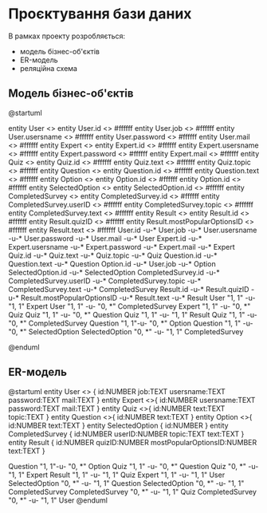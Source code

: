 # Проєктування бази даних

В рамках проекту розробляється: 
- модель бізнес-об'єктів 
- ER-модель
- реляційна схема
## Модель бізнес-об'єктів
@startuml

entity User <> entity User.id <> #ffffff entity User.job  <> #ffffff entity User.usersname <> #ffffff entity User.password <> #ffffff entity User.mail <> #ffffff
entity Expert <> entity Expert.id <> #ffffff entity Expert.usersname <> #ffffff entity Expert.password <> #ffffff entity Expert.mail <> #ffffff
entity Quiz <> entity Quiz.id <> #ffffff entity Quiz.text <> #ffffff entity Quiz.topic <> #ffffff
entity Question <> entity Question.id <> #ffffff entity Question.text <> #ffffff
entity Option <> entity Option.id <> #ffffff entity Option.id <> #ffffff
entity SelectedOption <> entity SelectedOption.id <> #ffffff
entity CompletedSurvey <> entity CompletedSurvey.id <> #ffffff entity CompletedSurvey.userID <> #ffffff entity CompletedSurvey.topic <> #ffffff entity CompletedSurvey.text <> #ffffff
entity Result <> entity Result.id <> #ffffff entity Result.quizID <> #ffffff entity Result.mostPopularOptionsID <> #ffffff entity Result.text <> #ffffff
User.id -u-* User.job -u-* User.usersname -u-* User.password -u-* User.mail -u-* User
Expert.id -u-* Expert.usersname -u-* Expert.password -u-* Expert.mail -u-* Expert
Quiz.id -u-* Quiz.text -u-* Quiz.topic -u-* Quiz
Question.id -u-* Question.text -u-* Question
Option.id -u-* User.job -u-* Option
SelectedOption.id -u-* SelectedOption
CompletedSurvey.id -u-* CompletedSurvey.userID -u-* CompletedSurvey.topic -u-* CompletedSurvey.text -u-* CompletedSurvey
Result.id -u-* Result.quizID -u-* Result.mostPopularOptionsID -u-* Result.text -u-* Result
User "1, 1" -u- "1, 1" Expert
User "1, 1" -u- "0, *" CompletedSurvey
Expert "1, 1" -u- "0, *" Quiz
Quiz "1, 1" -u- "0, *" Question
Quiz "1, 1" -u- "1, 1" Result
Quiz "1, 1" -u- "0, *" CompletedSurvey
Question "1, 1"-u- "0, *" Option
Question "1, 1" -u- "0, *" SelectedOption
SelectedOption "0, *" -u- "1, 1" CompletedSurvey

@enduml

## ER-модель

@startuml
  entity User <<ENTITY>> {
    id:NUMBER
    job:TEXT
    usersname:TEXT
    password:TEXT
    mail:TEXT
  }
  entity Expert <<ENTITY>>{
    id:NUMBER
    usersname:TEXT
    password:TEXT
    mail:TEXT
  }
  entity Quiz <<ENTITY>>{
    id:NUMBER
    text:TEXT
    topic:TEXT
  }
  entity Question <<ENTITY>>{
    id:NUMBER
    text:TEXT
  }
  entity Option <<ENTITY>>{
    id:NUMBER
    text:TEXT
  }
  entity SelectedOption {
    id:NUMBER
  }
  entity CompletedSurvey {
    id:NUMBER
    userID:NUMBER
    topic:TEXT
    text:TEXT
  }
  entity Result {
    id:NUMBER
    quizID:NUMBER
    mostPopularOptionsID:NUMBER
    text:TEXT
  }

  Question "1, 1"-u- "0, *" Option
  Quiz "1, 1" -u- "0, *" Question
  Quiz "0, *" -u- "1, 1" Expert
  Result "1, 1" -u- "1, 1" Quiz
  Expert "1, 1" -u- "1, 1" User
  SelectedOption "0, *" -u- "1, 1" Question
  SelectedOption "0, *" -u- "1, 1" CompletedSurvey
  CompletedSurvey "0, *" -u- "1, 1" Quiz
  CompletedSurvey "0, *" -u- "1, 1" User
@enduml
